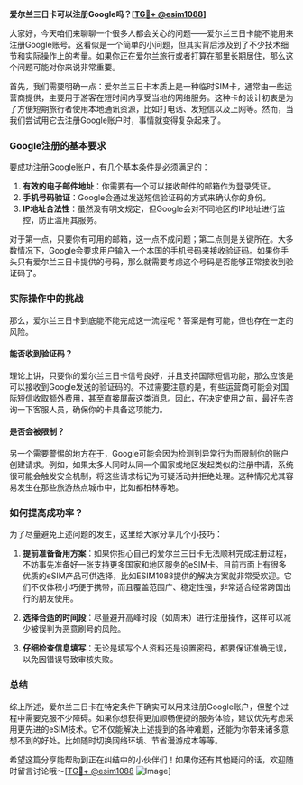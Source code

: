 **爱尔兰三日卡可以注册Google吗？[[TG💪+ @esim1088](https://t.me/s/esim1088)]**

大家好，今天咱们来聊聊一个很多人都会关心的问题——爱尔兰三日卡能不能用来注册Google账号。这看似是一个简单的小问题，但其实背后涉及到了不少技术细节和实际操作上的考量。如果你正在爱尔兰旅行或者打算在那里长期居住，那么这个问题可能对你来说非常重要。

首先，我们需要明确一点：爱尔兰三日卡本质上是一种临时SIM卡，通常由一些运营商提供，主要用于游客在短时间内享受当地的网络服务。这种卡的设计初衷是为了方便短期旅行者使用本地通讯资源，比如打电话、发短信以及上网等。然而，当我们尝试用它去注册Google账户时，事情就变得复杂起来了。

### Google注册的基本要求

要成功注册Google账户，有几个基本条件是必须满足的：

1. **有效的电子邮件地址**：你需要有一个可以接收邮件的邮箱作为登录凭证。
2. **手机号码验证**：Google会通过发送短信验证码的方式来确认你的身份。
3. **IP地址合法性**：虽然没有明文规定，但Google会对不同地区的IP地址进行监控，防止滥用其服务。

对于第一点，只要你有可用的邮箱，这一点不成问题；第二点则是关键所在。大多数情况下，Google会要求用户输入一个本国的手机号码来接收验证码。如果你手头只有爱尔兰三日卡提供的号码，那么就需要考虑这个号码是否能够正常接收到验证码了。

### 实际操作中的挑战

那么，爱尔兰三日卡到底能不能完成这一流程呢？答案是有可能，但也存在一定的风险。

#### 能否收到验证码？
理论上讲，只要你的爱尔兰三日卡信号良好，并且支持国际短信功能，那么应该是可以接收到Google发送的验证码的。不过需要注意的是，有些运营商可能会对国际短信收取额外费用，甚至直接屏蔽这类消息。因此，在决定使用之前，最好先咨询一下客服人员，确保你的卡具备这项能力。

#### 是否会被限制？
另一个需要警惕的地方在于，Google可能会因为检测到异常行为而限制你的账户创建请求。例如，如果太多人同时从同一个国家或地区发起类似的注册申请，系统很可能会触发安全机制，将这些请求标记为可疑活动并拒绝处理。这种情况尤其容易发生在那些旅游热点城市中，比如都柏林等地。

### 如何提高成功率？

为了尽量避免上述问题的发生，这里给大家分享几个小技巧：

1. **提前准备备用方案**：如果你担心自己的爱尔兰三日卡无法顺利完成注册过程，不妨事先准备好一张支持更多国家和地区服务的eSIM卡。目前市面上有很多优质的eSIM产品可供选择，比如ESIM1088提供的解决方案就非常受欢迎。它们不仅体积小巧便于携带，而且覆盖范围广、稳定性强，非常适合经常跨国出行的朋友使用。

2. **选择合适的时间段**：尽量避开高峰时段（如周末）进行注册操作，这样可以减少被误判为恶意刷号的风险。

3. **仔细检查信息填写**：无论是填写个人资料还是设置密码，都要保证准确无误，以免因错误导致审核失败。

### 总结

综上所述，爱尔兰三日卡在特定条件下确实可以用来注册Google账户，但整个过程中需要克服不少障碍。如果你想获得更加顺畅便捷的服务体验，建议优先考虑采用更先进的eSIM技术。它不仅能解决上述提到的各种难题，还能为你带来诸多意想不到的好处。比如随时切换网络环境、节省漫游成本等等。

希望这篇分享能帮助到正在纠结中的小伙伴们！如果你还有其他疑问的话，欢迎随时留言讨论哦～[[TG💪+ @esim1088](https://t.me/s/esim1088) ![Image](https://i.postimg.cc/4NQfJmqS/Snipaste-2025-05-13-00-14-12.png)]